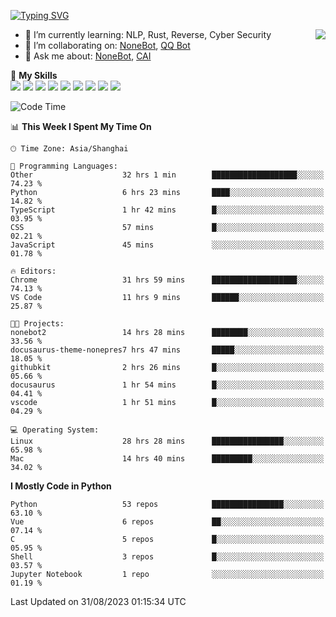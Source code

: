 [![Typing SVG](https://readme-typing-svg.herokuapp.com?size=25&duration=2500&color=8C43EA&vCenter=true&width=200&height=40&lines=Hi+there+%F0%9F%91%8B%F0%9F%8F%BB;I'm+yanyongyu)](https://git.io/typing-svg)

<a href="#">
  <img align="right" src="https://github-readme-stats.vercel.app/api?username=yanyongyu&count_private=true&show_icons=true&bg_color=15,f2f7fd,E0EAFC" />
</a>

- 🌱 I’m currently learning: NLP, Rust, Reverse, Cyber Security
- 👯 I’m collaborating on: [NoneBot](https://github.com/nonebot), [QQ Bot](https://github.com/Mrs4s/go-cqhttp)
- 💬 Ask me about: [NoneBot](https://github.com/nonebot), [CAI](https://github.com/cscs181/CAI)

🌟 **My Skills**  
![](https://img.shields.io/badge/-Python-3e74a2?style=flat-square&logo=Python&logoColor=fff)
![](https://img.shields.io/badge/-Node.js-339933?style=flat-square&logo=Node.js&logoColor=fff)
![](https://img.shields.io/badge/-Vue-4fc08d?style=flat-square&logo=Vue.js&logoColor=fff)
![](https://img.shields.io/badge/-React-2d98ce?style=flat-square&logo=React&logoColor=fff)
![](https://img.shields.io/badge/-Docker-2496ED?style=flat-square&logo=Docker&logoColor=fff)
![](https://img.shields.io/badge/-Linux-000000?style=flat-square&logo=Linux&logoColor=fff)
![](https://img.shields.io/badge/-MySQL-4479A1?style=flat-square&logo=MySQL&logoColor=fff)
![](https://img.shields.io/badge/-Redis-DC382D?style=flat-square&logo=Redis&logoColor=fff)
![](https://img.shields.io/badge/-MongoDB-47A248?style=flat-square&logo=MongoDB&logoColor=fff)

<!--START_SECTION:waka-->
![Code Time](http://img.shields.io/badge/Code%20Time-4%2C791%20hrs%206%20mins-blue)

📊 **This Week I Spent My Time On** 

```text
🕑︎ Time Zone: Asia/Shanghai

💬 Programming Languages: 
Other                    32 hrs 1 min        ███████████████████░░░░░░   74.23 % 
Python                   6 hrs 23 mins       ████░░░░░░░░░░░░░░░░░░░░░   14.82 % 
TypeScript               1 hr 42 mins        █░░░░░░░░░░░░░░░░░░░░░░░░   03.95 % 
CSS                      57 mins             █░░░░░░░░░░░░░░░░░░░░░░░░   02.21 % 
JavaScript               45 mins             ░░░░░░░░░░░░░░░░░░░░░░░░░   01.78 % 

🔥 Editors: 
Chrome                   31 hrs 59 mins      ███████████████████░░░░░░   74.13 % 
VS Code                  11 hrs 9 mins       ██████░░░░░░░░░░░░░░░░░░░   25.87 % 

🐱‍💻 Projects: 
nonebot2                 14 hrs 28 mins      ████████░░░░░░░░░░░░░░░░░   33.56 % 
docusaurus-theme-nonepres7 hrs 47 mins       █████░░░░░░░░░░░░░░░░░░░░   18.05 % 
githubkit                2 hrs 26 mins       █░░░░░░░░░░░░░░░░░░░░░░░░   05.66 % 
docusaurus               1 hr 54 mins        █░░░░░░░░░░░░░░░░░░░░░░░░   04.41 % 
vscode                   1 hr 51 mins        █░░░░░░░░░░░░░░░░░░░░░░░░   04.29 % 

💻 Operating System: 
Linux                    28 hrs 28 mins      ████████████████░░░░░░░░░   65.98 % 
Mac                      14 hrs 40 mins      █████████░░░░░░░░░░░░░░░░   34.02 % 
```

**I Mostly Code in Python** 

```text
Python                   53 repos            ████████████████░░░░░░░░░   63.10 % 
Vue                      6 repos             ██░░░░░░░░░░░░░░░░░░░░░░░   07.14 % 
C                        5 repos             █░░░░░░░░░░░░░░░░░░░░░░░░   05.95 % 
Shell                    3 repos             █░░░░░░░░░░░░░░░░░░░░░░░░   03.57 % 
Jupyter Notebook         1 repo              ░░░░░░░░░░░░░░░░░░░░░░░░░   01.19 % 
```




 Last Updated on 31/08/2023 01:15:34 UTC
<!--END_SECTION:waka-->

